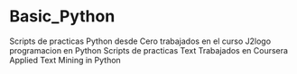 # Basic_Python
Scripts de practicas Python desde Cero trabajados en el curso J2logo programacion en Python
Scripts de practicas Text Trabajados en Coursera Applied Text Mining in Python 

